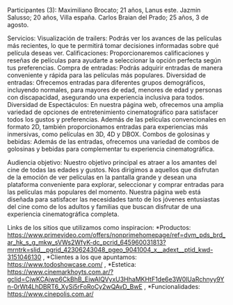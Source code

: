 Participantes (3):
Maximiliano Brocato; 21 años, Lanus este.
Jazmin Salusso; 20 años, Villa españa.
Carlos Braian del Prado; 25 años, 3 de agosto.

Servicios:
Visualización de trailers: Podrás ver los avances de las películas más recientes, lo que te permitirá tomar decisiones informadas sobre qué película deseas ver.
Calificaciones: Proporcionaremos calificaciones y reseñas de películas para ayudarte a seleccionar la opción perfecta según tus preferencias.
Compra de entradas: Podrás adquirir entradas de manera conveniente y rápida para las películas más populares.
Diversidad de entradas: Ofrecemos entradas para diferentes grupos demográficos, incluyendo normales, para mayores de edad, menores de edad y personas con discapacidad, asegurando una experiencia inclusiva para todos.
Diversidad de Espectáculos:
En nuestra página web, ofrecemos una amplia variedad de opciones de entretenimiento cinematográfico para satisfacer todos los gustos y preferencias. Además de las películas convencionales en formato 2D, también proporcionamos entradas para experiencias más inmersivas, como películas en 3D, 4D y DBOX.
Combos de golosinas y bebidas: Además de las entradas, ofrecemos una variedad de combos de golosinas y bebidas para complementar tu experiencia cinematográfica.

Audiencia objetivo:
Nuestro objetivo principal es atraer a los amantes del cine de todas las edades y gustos. Nos dirigimos a aquellos que disfrutan de la emoción de ver películas en la pantalla grande y desean una plataforma conveniente para explorar, seleccionar y comprar entradas para las películas más populares del momento. Nuestra página web está diseñada para satisfacer las necesidades tanto de los jóvenes entusiastas del cine como de los adultos y familias que buscan disfrutar de una experiencia cinematográfica completa.

Links de los sitios que utilizamos como inspiracion:
*Productos: https://www.primevideo.com/offers/nonprimehomepage/ref=dvm_pds_brd_ar_hk_s_g_mkw_sVWs2WfyK-dc_pcrid_645960031813?mrntrk=slid__pgrid_42306243048_pgeo_9041004_x__adext__ptid_kwd-3151046130
,
*Clientes a los que apuntamos: https://www.todoshowcase.com/
,
*Estetica: https://www.cinemarkhoyts.com.ar/?gclid=CjwKCAjwp6CkBhB_EiwAlQVyxU3HhaMKHtF1de6e3W0lUaRchnyy9Yn-0rWt4LhDBRT6_XySi5rFoRoCy2wQAvD_BwE
,
*Funcionalidades: https://www.cinepolis.com.ar/
